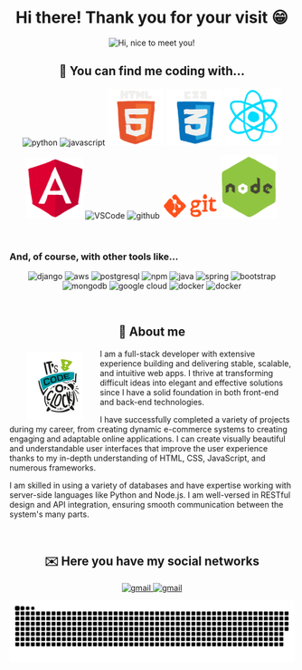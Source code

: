 <h1 align="center">Hi there! Thank you for your visit 😁</h1>

<p align="center">
  <img src="./content/gif-github-main.webp" title="Hi, nice to meet you!">
</p>

<h2 align="center">📖 You can find me coding with...</h2>
<p align="center">
  <img alt="python" src="https://i.giphy.com/media/LMt9638dO8dftAjtco/200.webp" width="100" title="python">
  <img alt="javascript" src="https://media3.giphy.com/media/ln7z2eWriiQAllfVcn/200w.webp" width="100" title="javascript">
  <img alt="html5" src="./content/html5.webp" width="100" title="html">
  <img alt="css" src="./content/css.webp" width="100" title="css">
  <img src="./content/react.webp" width="100px" title="react">
</p>
<p align="center">
  <img src="./content/angular.webp" width="100px" title="angular">
  <img alt="VSCode" src="https://i.giphy.com/media/IdyAQJVN2kVPNUrojM/200.webp" width="100" title="vscode">
  <img alt="github" src="https://i.giphy.com/media/KzJkzjggfGN5Py6nkT/200.webp" width="100" title="github">
  <img alt="github" src="./content/git.webp" width="100" title="git">
  <img alt="github" src="./content/node.webp" width="100" title="node">
</p>
<br>
<h3>And, of course, with other tools like...</h3>
<p align="center">
  <img src="https://cdn.jsdelivr.net/gh/devicons/devicon/icons/django/django-plain.svg" width="60px" title="django">
  <img src="https://cdn.jsdelivr.net/gh/devicons/devicon@latest/icons/amazonwebservices/amazonwebservices-original.svg" width="60px" title="aws">
  <img src="https://cdn.jsdelivr.net/gh/devicons/devicon@latest/icons/postgresql/postgresql-original.svg" width="60px" title="postgresql">
  <img src="https://cdn.jsdelivr.net/gh/devicons/devicon@latest/icons/npm/npm-original-wordmark.svg" width="60px" title="npm">
  <img src="https://cdn.jsdelivr.net/gh/devicons/devicon@latest/icons/java/java-original.svg" width="60px" title="java">
  <img src="https://cdn.jsdelivr.net/gh/devicons/devicon@latest/icons/spring/spring-original.svg" width="60px" title="spring">
  <img src="https://cdn.jsdelivr.net/gh/devicons/devicon@latest/icons/bootstrap/bootstrap-plain.svg" width="60px" title="bootstrap">
  <img src="https://cdn.jsdelivr.net/gh/devicons/devicon@latest/icons/mongodb/mongodb-original.svg" width="60px" title="mongodb">
  <img src="https://cdn.jsdelivr.net/gh/devicons/devicon@latest/icons/googlecloud/googlecloud-original.svg" width="60px" title="google cloud">
  <img src="https://cdn.jsdelivr.net/gh/devicons/devicon@latest/icons/docker/docker-original.svg" width="60px" title="docker">
  <img src="https://cdn.jsdelivr.net/gh/devicons/devicon@latest/icons/kubernetes/kubernetes-plain.svg" width="60px" title="docker">
</p>
<br>
<h2 align="center">🚀 About me</h2>
<img src="./content/code-time.webp" hspace="30" vspace="5" style="float:left;" width="100" title="gmail">
<p>
I am a full-stack developer with extensive experience building and delivering stable, scalable, and intuitive web apps. I thrive at transforming difficult ideas into elegant and effective solutions since I have a solid foundation in both front-end and back-end technologies.
</p>
<p>
I have successfully completed a variety of projects during my career, from creating dynamic e-commerce systems to creating engaging and adaptable online applications. I can create visually beautiful and understandable user interfaces that improve the user experience thanks to my in-depth understanding of HTML, CSS, JavaScript, and numerous frameworks.
</p>
<p>
I am skilled in using a variety of databases and have expertise working with server-side languages like Python and Node.js. I am well-versed in RESTful design and API integration, ensuring smooth communication between the system's many parts.
</p>
<br>
<h2 align="center">✉️ Here you have my social networks</h2>

<div style="text-align:center;">
  <a href="mailto:hello@alejandroestarlich.es" target="_blank">
    <img src="https://img.icons8.com/doodle/96/000000/gmail-new.png" width="100" title="gmail">
  </a>
  <a href="https://www.linkedin.com/in/alejandro-estarlich/" target="_blank">
    <img src="https://img.icons8.com/doodle/96/000000/linkedin-circled.png" width="100" title="gmail">
  </a>
</div>



![github contribution grid snake animation](./content/github-contribution-grid-snake-dark.svg)

